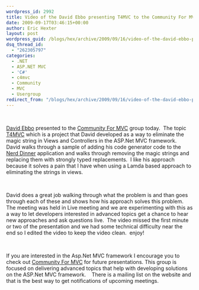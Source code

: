```yaml
---
wordpress_id: 2992
title: Video of the David Ebbo presenting T4MVC to the Community For MVC virtual user group
date: 2009-09-17T03:46:15+00:00
author: Eric Hexter
layout: post
wordpress_guid: /blogs/hex/archive/2009/09/16/video-of-the-david-ebbo-presenting-t4mvc-to-the-community-for-mvc-virtual-user-group.aspx
dsq_thread_id:
  - "262305797"
categories:
  - .NET
  - ASP.NET MVC
  - 'C#'
  - c4mvc
  - Community
  - MVC
  - Usergroup
redirect_from: "/blogs/hex/archive/2009/09/16/video-of-the-david-ebbo-presenting-t4mvc-to-the-community-for-mvc-virtual-user-group.aspx/"
---
```

&#160;

[David Ebbo](http://blogs.msdn.com/davidebb/) presented to the [Community For MVC](http://communityformvc.net) group today.&#160; The topic [T4MVC](http://blogs.msdn.com/davidebb/archive/tags/T4MVC/default.aspx) which is a project that David developed as a way to eliminate the magic string in Views and Controllers in the ASP.Net MVC framework.&#160; David walks through a sample of adding his code generator code to the [Nerd Dinner](http://nerddinner.com/) application and walks through removing the magic strings and replacing them with strongly typed replacements.&#160; I like his approach because it solves a pain that I have when using a Lamda based approach to eliminating the strings in views.

&#160;

David does a great job walking through what the problem is and than goes through each of these and shows how his approach solves this problem. The meeting was held in Live meeting and we are experimenting with this as a way to let developers interested in advanced topics get a chance to hear new approaches and ask questions live.&#160; The video missed the first minute or two of the presentation and we had some technical difficulty near the end so I edited the video to keep the video clean.&#160; enjoy! 

&#160;

If you are interested in the Asp.Net MVC framework I encourage you to check out [Community For MVC](http://CommunityForMVC.Net) for future presentations. This group is focused on delivering advanced topics that help with developing solutions on the ASP.Net MVC framework.&#160;&#160;&#160; There is a mailing list on the website and that is the best way to get notifications of upcoming meetings.